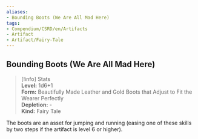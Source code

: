 ```yaml
---
aliases:
- Bounding Boots (We Are All Mad Here)
tags:
- Compendium/CSRD/en/Artifacts
- Artifact
- Artifact/Fairy-Tale
---
```


  
## Bounding Boots (We Are All Mad Here)  
>[!info] Stats  
> **Level:** 1d6+1  
> **Form:** Beautifully Made Leather and Gold Boots that Adjust to Fit the Wearer Perfectly  
> **Depletion:** -  
> **Kind:** Fairy Tale
  
The boots are an asset for jumping and running (easing one of these skills by two steps if the artifact is level 6 or higher).